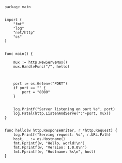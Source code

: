 	package main
	

	import (
		"fmt"
		"log"
		"net/http"
		"os"
	)
	

	func main() {
		
		mux := http.NewServeMux()
		mux.HandleFunc("/", hello)
	

		
		port := os.Getenv("PORT")
		if port == "" {
			port = "8080"
		}
	

		log.Printf("Server listening on port %s", port)
		log.Fatal(http.ListenAndServe(":"+port, mux))
	}

	
	func hello(w http.ResponseWriter, r *http.Request) {
		log.Printf("Serving request: %s", r.URL.Path)
		host, _ := os.Hostname()
		fmt.Fprintf(w, "Hello, world!\n")
		fmt.Fprintf(w, "Version: 1.0.0\n")
		fmt.Fprintf(w, "Hostname: %s\n", host)
	}
	
